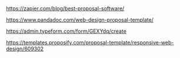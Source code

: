 https://zapier.com/blog/best-proposal-software/

https://www.pandadoc.com/web-design-proposal-template/

https://admin.typeform.com/form/GEXYdq/create

https://templates.proposify.com/proposal-template/responsive-web-design/609302
